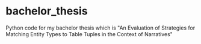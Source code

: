 # bachelor_thesis
Python code for my bachelor thesis which is "An Evaluation of Strategies for Matching Entity Types to Table Tuples in the Context of Narratives"
